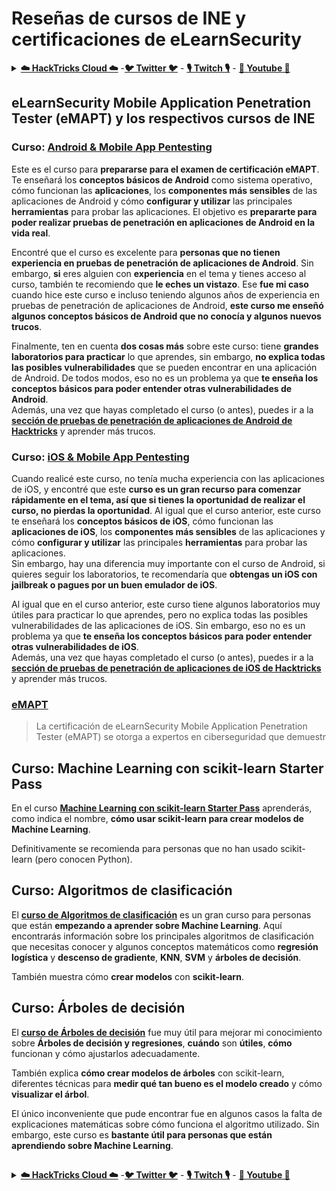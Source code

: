 # Reseñas de cursos de INE y certificaciones de eLearnSecurity

<details>

<summary><a href="https://cloud.hacktricks.xyz/pentesting-cloud/pentesting-cloud-methodology"><strong>☁️ HackTricks Cloud ☁️</strong></a> -<a href="https://twitter.com/hacktricks_live"><strong>🐦 Twitter 🐦</strong></a> - <a href="https://www.twitch.tv/hacktricks_live/schedule"><strong>🎙️ Twitch 🎙️</strong></a> - <a href="https://www.youtube.com/@hacktricks_LIVE"><strong>🎥 Youtube 🎥</strong></a></summary>

- ¿Trabajas en una **empresa de ciberseguridad**? ¿Quieres ver tu **empresa anunciada en HackTricks**? ¿O quieres tener acceso a la **última versión de PEASS o descargar HackTricks en PDF**? ¡Consulta los [**PLANES DE SUSCRIPCIÓN**](https://github.com/sponsors/carlospolop)!

- Descubre [**The PEASS Family**](https://opensea.io/collection/the-peass-family), nuestra colección de exclusivos [**NFTs**](https://opensea.io/collection/the-peass-family)

- Obtén el [**swag oficial de PEASS y HackTricks**](https://peass.creator-spring.com)

- **Únete al** [**💬**](https://emojipedia.org/speech-balloon/) [**grupo de Discord**](https://discord.gg/hRep4RUj7f) o al [**grupo de telegram**](https://t.me/peass) o **sígueme** en **Twitter** [**🐦**](https://github.com/carlospolop/hacktricks/tree/7af18b62b3bdc423e11444677a6a73d4043511e9/\[https:/emojipedia.org/bird/README.md)[**@carlospolopm**](https://twitter.com/hacktricks_live)**.**

- **Comparte tus trucos de hacking enviando PR al [repositorio de hacktricks](https://github.com/carlospolop/hacktricks) y al [repositorio de hacktricks-cloud](https://github.com/carlospolop/hacktricks-cloud)**.

</details>

## eLearnSecurity Mobile Application Penetration Tester (eMAPT) y los respectivos cursos de INE

### Curso: [**Android & Mobile App Pentesting**](https://my.ine.com/CyberSecurity/courses/cfd5ec2b/android-mobile-app-pentesting)

Este es el curso para **prepararse para el examen de certificación eMAPT**. Te enseñará los **conceptos básicos de Android** como sistema operativo, cómo funcionan las **aplicaciones**, los **componentes más sensibles** de las aplicaciones de Android y cómo **configurar y utilizar** las principales **herramientas** para probar las aplicaciones. El objetivo es **prepararte para poder realizar pruebas de penetración en aplicaciones de Android en la vida real**.

Encontré que el curso es excelente para **personas que no tienen experiencia en pruebas de penetración de aplicaciones de Android**. Sin embargo, **si** eres alguien con **experiencia** en el tema y tienes acceso al curso, también te recomiendo que **le eches un vistazo**. Ese **fue mi caso** cuando hice este curso e incluso teniendo algunos años de experiencia en pruebas de penetración de aplicaciones de Android, **este curso me enseñó algunos conceptos básicos de Android que no conocía y algunos nuevos trucos**.

Finalmente, ten en cuenta **dos cosas más** sobre este curso: tiene **grandes laboratorios para practicar** lo que aprendes, sin embargo, **no explica todas las posibles vulnerabilidades** que se pueden encontrar en una aplicación de Android. De todos modos, eso no es un problema ya que **te enseña los conceptos básicos para poder entender otras vulnerabilidades de Android**.\
Además, una vez que hayas completado el curso (o antes), puedes ir a la [**sección de pruebas de penetración de aplicaciones de Android de Hacktricks**](../mobile-pentesting/android-app-pentesting/) y aprender más trucos.

### Curso: [**iOS & Mobile App Pentesting**](https://my.ine.com/CyberSecurity/courses/089d060b/ios-mobile-app-pentesting)

Cuando realicé este curso, no tenía mucha experiencia con las aplicaciones de iOS, y encontré que este **curso es un gran recurso para comenzar rápidamente en el tema, así que si tienes la oportunidad de realizar el curso, no pierdas la oportunidad**. Al igual que el curso anterior, este curso te enseñará los **conceptos básicos de iOS**, cómo funcionan las **aplicaciones de iOS**, los **componentes más sensibles** de las aplicaciones y cómo **configurar y utilizar** las principales **herramientas** para probar las aplicaciones.\
Sin embargo, hay una diferencia muy importante con el curso de Android, si quieres seguir los laboratorios, te recomendaría que **obtengas un iOS con jailbreak o pagues por un buen emulador de iOS**.

Al igual que en el curso anterior, este curso tiene algunos laboratorios muy útiles para practicar lo que aprendes, pero no explica todas las posibles vulnerabilidades de las aplicaciones de iOS. Sin embargo, eso no es un problema ya que **te enseña los conceptos básicos para poder entender otras vulnerabilidades de iOS**.\
Además, una vez que hayas completado el curso (o antes), puedes ir a la [**sección de pruebas de penetración de aplicaciones de iOS de Hacktricks**](../mobile-pentesting/ios-pentesting/) y aprender más trucos.


### [eMAPT](https://elearnsecurity.com/product/emapt-certification/)

> La certificación de eLearnSecurity Mobile Application Penetration Tester (eMAPT) se otorga a expertos en ciberseguridad que demuestr
## Curso: **Machine Learning con scikit-learn Starter Pass**

En el curso [**Machine Learning con scikit-learn Starter Pass**](https://my.ine.com/DataScience/courses/58c4e71b/machine-learning-with-scikit-learn-starter-pass) aprenderás, como indica el nombre, **cómo usar scikit-learn para crear modelos de Machine Learning**.

Definitivamente se recomienda para personas que no han usado scikit-learn (pero conocen Python).

## **Curso: Algoritmos de clasificación**

El [**curso de Algoritmos de clasificación**](https://my.ine.com/DataScience/courses/2c6de5ea/classification-algorithms) es un gran curso para personas que están **empezando a aprender sobre Machine Learning**. Aquí encontrarás información sobre los principales algoritmos de clasificación que necesitas conocer y algunos conceptos matemáticos como **regresión logística** y **descenso de gradiente**, **KNN**, **SVM** y **árboles de decisión**.

También muestra cómo **crear modelos** con **scikit-learn**.

## Curso: **Árboles de decisión**

El [**curso de Árboles de decisión**](https://my.ine.com/DataScience/courses/83fcfd52/decision-trees) fue muy útil para mejorar mi conocimiento sobre **Árboles de decisión y regresiones**, **cuándo** son **útiles**, **cómo** funcionan y cómo ajustarlos adecuadamente.

También explica **cómo crear modelos de árboles** con scikit-learn, diferentes técnicas para **medir qué tan bueno es el modelo creado** y cómo **visualizar el árbol**.

El único inconveniente que pude encontrar fue en algunos casos la falta de explicaciones matemáticas sobre cómo funciona el algoritmo utilizado. Sin embargo, este curso es **bastante útil para personas que están aprendiendo sobre Machine Learning**.

##

<details>

<summary><a href="https://cloud.hacktricks.xyz/pentesting-cloud/pentesting-cloud-methodology"><strong>☁️ HackTricks Cloud ☁️</strong></a> -<a href="https://twitter.com/hacktricks_live"><strong>🐦 Twitter 🐦</strong></a> - <a href="https://www.twitch.tv/hacktricks_live/schedule"><strong>🎙️ Twitch 🎙️</strong></a> - <a href="https://www.youtube.com/@hacktricks_LIVE"><strong>🎥 Youtube 🎥</strong></a></summary>

- ¿Trabajas en una **empresa de ciberseguridad**? ¿Quieres ver tu **empresa anunciada en HackTricks**? ¿O quieres tener acceso a la **última versión de PEASS o descargar HackTricks en PDF**? ¡Consulta los [**PLANES DE SUSCRIPCIÓN**](https://github.com/sponsors/carlospolop)!

- Descubre [**The PEASS Family**](https://opensea.io/collection/the-peass-family), nuestra colección de exclusivos [**NFTs**](https://opensea.io/collection/the-peass-family)

- Obtén el [**swag oficial de PEASS y HackTricks**](https://peass.creator-spring.com)

- **Únete al** [**💬**](https://emojipedia.org/speech-balloon/) [**grupo de Discord**](https://discord.gg/hRep4RUj7f) o al [**grupo de telegram**](https://t.me/peass) o **sígueme** en **Twitter** [**🐦**](https://github.com/carlospolop/hacktricks/tree/7af18b62b3bdc423e11444677a6a73d4043511e9/\[https:/emojipedia.org/bird/README.md)[**@carlospolopm**](https://twitter.com/hacktricks_live)**.**

- **Comparte tus trucos de hacking enviando PR al [repositorio de hacktricks](https://github.com/carlospolop/hacktricks) y al [repositorio de hacktricks-cloud](https://github.com/carlospolop/hacktricks-cloud)**.

</details>
